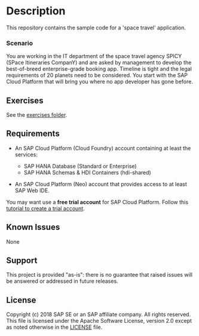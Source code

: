 # Description
This repository contains the sample code for a 'space travel' application.

### Scenario
You are working in the IT department of the space travel agency SPICY (SPace Itineraries CompanY) and are asked by management to develop the best-of-breed enterprise-grade booking app.
Timeline is tight and the legal requirements of 20 planets need to be considered.  You start with the SAP Cloud Platform that will bring you where no app developer has gone before.

## Exercises

See the [exercises folder](https://github.com/SAP/cloud-sample-spaceflight-java/tree/master/-exercises-/README.md).

## Requirements

- An SAP Cloud Platform (Cloud Foundry) account containing at least the services:
   - SAP HANA Database (Standard or Enterprise)
   - SAP HANA Schemas & HDI Containers (hdi-shared)

- An SAP Cloud Platform (Neo) account that provides access to at least SAP Web IDE.

You may want use a **free trial account** for SAP Cloud Platform.  Follow this [tutorial to create a trial account](https://developers.sap.com/tutorials/hcp-create-trial-account.html).


## Known Issues
None

## Support

This project is provided "as-is": there is no guarantee that raised issues will be answered or addressed in future releases.


## License

Copyright (c) 2018 SAP SE or an SAP affiliate company. All rights reserved. This file is licensed under the Apache Software License, version 2.0 except as noted otherwise in the [LICENSE](LICENSE) file.
